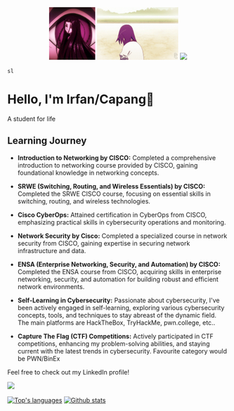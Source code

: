 <div align="center">
  <img src="/img/giphy.gif" width="105" height="120">
  <img src="/img/senjou.gif" width="185" height="120">
  <img src="https://1.gravatar.com/avatar/41887236d026218e4cabee59e46e1be16fa4ebeb3614acc0e1475f03fabf74cb?size=120">
</div>

```bash
sl
```

# Hello, I'm Irfan/Capang👋

A student for life

## Learning Journey

- **Introduction to Networking by CISCO:** Completed a comprehensive introduction to networking course provided by CISCO, gaining foundational knowledge in networking concepts.

- **SRWE (Switching, Routing, and Wireless Essentials) by CISCO:** Completed the SRWE CISCO course, focusing on essential skills in switching, routing, and wireless technologies.

- **Cisco CyberOps:** Attained certification in CyberOps from CISCO, emphasizing practical skills in cybersecurity operations and monitoring.

- **Network Security by Cisco:** Completed a specialized course in network security from CISCO, gaining expertise in securing network infrastructure and data.

- **ENSA (Enterprise Networking, Security, and Automation) by CISCO:** Completed the ENSA course from CISCO, acquiring skills in enterprise networking, security, and automation for building robust and efficient network environments.

- **Self-Learning in Cybersecurity:** Passionate about cybersecurity, I've been actively engaged in self-learning, exploring various cybersecurity concepts, tools, and techniques to stay abreast of the dynamic field. The main platforms are HackTheBox, TryHackMe, pwn.college, etc..

- **Capture The Flag (CTF) Competitions:** Actively participated in CTF competitions, enhancing my problem-solving abilities, and staying current with the latest trends in cybersecurity. Favourite category would be PWN/BinEx

Feel free to check out my LinkedIn profile!




[<img src="https://img.shields.io/badge/linkedin-%230077B5.svg?&style=for-the-badge&logo=linkedin&logoColor=white" />](https://www.linkedin.com/in/gnapaC/)

[![Top's languages](https://github-readme-stats.vercel.app/api/top-langs/?username=broCapang&theme=blue-green)](https://github.com/anuraghazra/github-readme-stats) [![Github stats](https://github-readme-stats.vercel.app/api?username=broCapang&theme=blue-green)](https://github.com/anuraghazra/github-readme-stats)


